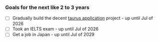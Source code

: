 ### Goals for the next like 2 to 3 years

- [ ] Gradually build the decent [taurus application] project - up until Jul of 2026
- [ ] Took an IELTS exam - up until Jul of 2026
- [ ] Get a job in Japan - up until Jul of 2029

[taurus application]: https://github.com/kenkoro/taurus
